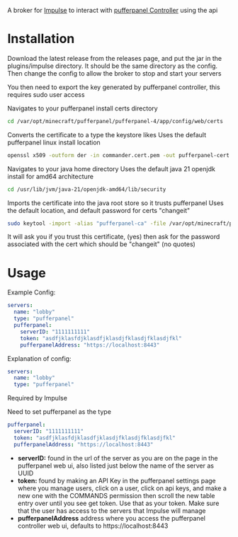 A broker for [Impulse](https://github.com/Arson-Club/Impulse) to interact with [pufferpanel Controller](https://gitlab.com/pufferpanel-controller/pufferpanel-4) using the api

<h1>Installation</h1>
Download the latest release from the releases page, and put the jar in the plugins/impulse directory. It should be the same directory as the config. Then change the config to allow the broker to stop and start your servers

You then need to export the key generated by pufferpanel controller, this requires sudo user access

Navigates to your pufferpanel install certs directory

```bash
cd /var/opt/minecraft/pufferpanel/pufferpanel-4/app/config/web/certs
```

Converts the certificate to a type the keystore likes
Uses the default pufferpanel linux install location

```bash
openssl x509 -outform der -in commander.cert.pem -out pufferpanel-cert.der
```

Navigates to your java home directory
Uses the default java 21 openjdk install for amd64 architecture

```bash
cd /usr/lib/jvm/java-21/openjdk-amd64/lib/security
```

Imports the certificate into the java root store so it trusts pufferpanel
Uses the default location, and default password for certs "changeit"

```bash
sudo keytool -import -alias "pufferpanel-ca" -file /var/opt/minecraft/pufferpanel/pufferpanel-4/app/config/web/certs/pufferpanel-cert.der -keystore cacerts -storepass changeit -noprompt
```

It will ask you if you trust this certificate, (yes) then ask for the password associated with the cert which should be "changeit" (no quotes)

<h1>Usage</h1>

Example Config:

```yaml
servers:
  name: "lobby"
  type: "pufferpanel"
  pufferpanel:
    serverID: "1111111111"
    token: "asdfjklasfdjklasdfjklasdjfklasdjfklasdjfkl"
    pufferpanelAddress: "https://localhost:8443"
```

</p>
Explanation of config:

```yaml
servers:
  name: "lobby"
  type: "pufferpanel"
```

Required by Impulse

Need to set pufferpanel as the type

```yaml
pufferpanel:
  serverID: "1111111111"
  token: "asdfjklasfdjklasdfjklasdjfklasdjfklasdjfkl"
  pufferpanelAddress: "https://localhost:8443"
```

<ul>
  <li><b>serverID:</b> found in the url of the server as you are on the page in the pufferpanel web ui, also listed just below the name of the server as UUID</li>
  <li><b>token:</b> found by making an API Key in the pufferpanel settings page where you manage users, click on a user, click on api keys, and make a new one with the COMMANDS permission then scroll the new table entry over until you see get token. Use that as your token. Make sure that the user has access to the servers that Impulse will manage</li>
  <li><b>pufferpanelAddress</b> address where you access the pufferpanel controller web ui, defaults to https://localhost:8443</li>
</ul>

